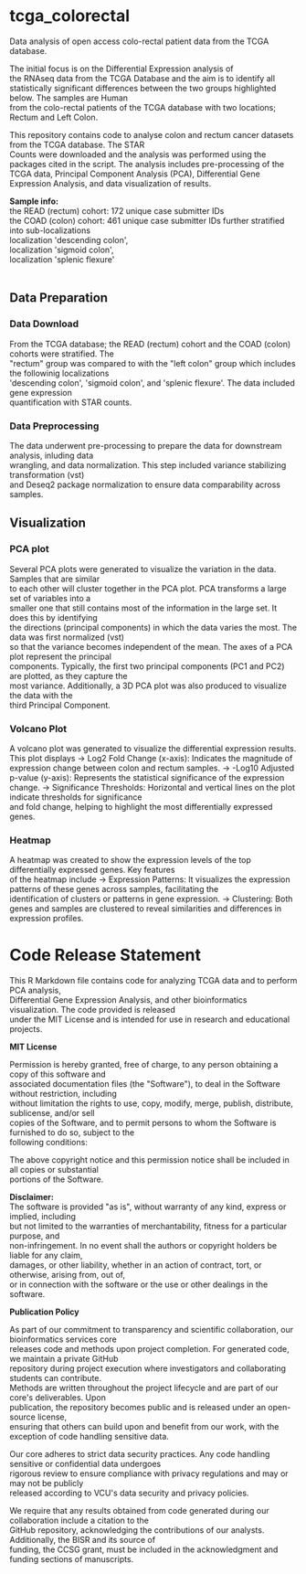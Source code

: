 # tcga_colorectal
Data analysis of open access colo-rectal patient data from the TCGA database.

The initial focus is on the Differential Expression analysis of \
the RNAseq data from the TCGA Database and the aim is to identify all statistically significant differences
between the two groups highlighted below. The samples are Human \
from the colo-rectal patients of the TCGA database with two locations; Rectum and Left Colon. 

This repository contains code to analyse colon and rectum cancer datasets from the TCGA database. The STAR \
Counts were downloaded and the analysis was performed using the packages cited in the script. The analysis includes pre-processing of the TCGA data, Principal Component Analysis (PCA), Differential Gene Expression Analysis, and data visualization of results.

**Sample info:**  \
the READ (rectum) cohort: 172 unique case submitter IDs  \
the COAD (colon) cohort: 461 unique case submitter IDs further stratified into sub-localizations\
localization 'descending colon',  \
localization 'sigmoid colon',  \
localization 'splenic flexure'  \
 <br />


## Data Preparation
### Data Download
From the TCGA database; the READ (rectum) cohort and the COAD (colon) cohorts were stratified. The \
"rectum" group was compared to with the "left colon" group which includes the followinig localizations \
'descending colon', 'sigmoid colon', and 'splenic flexure'. The data included gene expression \
quantification with STAR counts.

### Data Preprocessing
The data underwent pre-processing to prepare the data for downstream analysis, inluding data \
wrangling, and data normalization. This step included variance stabilizing transformation (vst) \
and Deseq2 package normalization to ensure data comparability across samples.


## Visualization

### PCA plot

Several PCA plots were generated to visualize the variation in the data. Samples that are similar \
to each other will cluster together in the PCA plot. PCA transforms a large set of variables into a \
smaller one that still contains most of the information in the large set. It does this by identifying \
the directions (principal components) in which the data varies the most. The data was first normalized (vst) \
so that the variance becomes independent of the mean. The axes of a PCA plot represent the principal \
components. Typically, the first two principal components (PC1 and PC2) are plotted, as they capture the \
most variance. Additionally, a 3D PCA plot was also produced to visualize the data with the \
third Principal Component.

### Volcano Plot
A volcano plot was generated to visualize the differential expression results. This plot displays
-> Log2 Fold Change (x-axis): Indicates the magnitude of expression change between colon and rectum samples.
-> -Log10 Adjusted p-value (y-axis): Represents the statistical significance of the expression change.
-> Significance Thresholds: Horizontal and vertical lines on the plot indicate thresholds for significance \
and fold change, helping to highlight the most differentially expressed genes.

### Heatmap
A heatmap was created to show the expression levels of the top differentially expressed genes. Key features \
of the heatmap include
-> Expression Patterns: It visualizes the expression patterns of these genes across samples, facilitating the \
identification of clusters or patterns in gene expression.
-> Clustering: Both genes and samples are clustered to reveal similarities and differences in expression profiles.

# Code Release Statement

This R Markdown file contains code for analyzing TCGA data and to perform PCA analysis, \
Differential Gene Expression Analysis, and other bioinformatics visualization. The code provided is released \
under the MIT License and is intended for use in research and educational projects.

**MIT License**

Permission is hereby granted, free of charge, to any person obtaining a copy of this software and \
associated documentation files (the "Software"), to deal in the Software without restriction, including \
without limitation the rights to use, copy, modify, merge, publish, distribute, sublicense, and/or sell \
copies of the Software, and to permit persons to whom the Software is furnished to do so, subject to the \
following conditions:

The above copyright notice and this permission notice shall be included in all copies or substantial \
portions of the Software.

**Disclaimer:**  
The software is provided "as is", without warranty of any kind, express or implied, including \
but not limited to the warranties of merchantability, fitness for a particular purpose, and \
non-infringement. In no event shall the authors or copyright holders be liable for any claim, \
damages, or other liability, whether in an action of contract, tort, or otherwise, arising from, out of, \
or in connection with the software or the use or other dealings in the software.

**Publication Policy**

As part of our commitment to transparency and scientific collaboration, our bioinformatics services core \
releases code and methods upon project completion. For generated code, we maintain a private GitHub \
repository during project execution where investigators and collaborating students can contribute. \
Methods are written throughout the project lifecycle and are part of our core's deliverables. Upon \
publication, the repository becomes public and is released under an open-source license, \
ensuring that others can build upon and benefit from our work, with the exception of code handling sensitive data.

Our core adheres to strict data security practices. Any code handling sensitive or confidential data undergoes \
rigorous review to ensure compliance with privacy regulations and may or may not be publicly \
released according to VCU's data security and privacy policies.

We require that any results obtained from code generated during our collaboration include a citation to the \
GitHub repository, acknowledging the contributions of our analysts. Additionally, the BISR and its source of \
funding, the CCSG grant, must be included in the acknowledgment and funding sections of manuscripts.